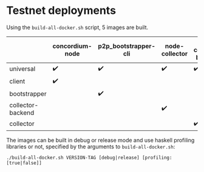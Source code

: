 # Testnet deployments

Using the `build-all-docker.sh` script, 5 images are built.

|                   | concordium-node    | p2p_bootstrapper-cli | node-collector     | node-collector-backend | genesis-data       | start.sh           |
| ----------------- | ---------------    | -------------------- | --------------     | ---------------------- | ------------       | --------           |
| universal         | :heavy_check_mark: | :heavy_check_mark:   | :heavy_check_mark: | :heavy_check_mark:     | :heavy_check_mark: | :heavy_check_mark: |
| client            | :heavy_check_mark: |                      |                    |                        | :heavy_check_mark: | :heavy_check_mark: |
| bootstrapper      |                    | :heavy_check_mark:   |                    |                        |                    | :heavy_check_mark: |
| collector-backend |                    |                      | :heavy_check_mark: |                        |                    | :heavy_check_mark: |
| collector         |                    |                      |                    | :heavy_check_mark:     |                    | :heavy_check_mark: |

The images can be built in debug or release mode and use haskell profiling libraries or not, specified by the arguments to `build-all-docker.sh`:
```
./build-all-docker.sh VERSION-TAG [debug|release] [profiling:[true|false]]
```
